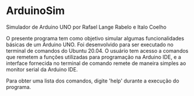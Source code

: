 # ArduinoSim

Simulador de Arduino UNO por Rafael Lange Rabelo e Italo Coelho

O presente programa tem como objetivo simular algumas funcionalidades básicas de um Arduino UNO.
Foi desenvolvido para ser executado no terminal de comandos do Ubuntu 20.04. O usuário tem acesso
a comandos que remetem a funções utilizadas para programação na Arduino IDE, e a interface fornecida
no terminal de comando remete de maneira simples ao monitor serial da Arduino IDE.

Para obter uma lista dos comandos, digite 'help' durante a execução do programa.
